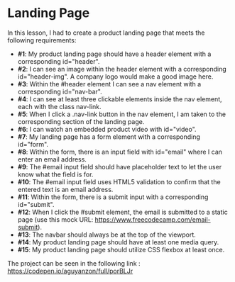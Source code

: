 # Landing Page
In this lesson, I had to create a product landing page that meets the following requirements:
* **#1**: My product landing page should have a header element with a corresponding id="header".
* **#2**: I can see an image within the header element with a corresponding id="header-img". A company logo would make a good image here. 
* **#3**: Within the #header element I can see a nav element with a corresponding id="nav-bar".
* **#4**: I can see at least three clickable elements inside the nav element, each with the class nav-link. 
* **#5**: When I click a .nav-link button in the nav element, I am taken to the corresponding section of the landing page.
* **#6**: I can watch an embedded product video with id="video".
* **#7**: My landing page has a form element with a corresponding id="form". 
* **#8**: Within the form, there is an input field with id="email" where I can enter an email address.
* **#9**: The #email input field should have placeholder text to let the user know what the field is for.
* **#10**: The #email input field uses HTML5 validation to confirm that the entered text is an email address.
* **#11**: Within the form, there is a submit input with a corresponding id="submit".
* **#12**: When I click the #submit element, the email is submitted to a static page (use this mock URL: https://www.freecodecamp.com/email-submit).
* **#13**: The navbar should always be at the top of the viewport.
* **#14**: My product landing page should have at least one media query.
* **#15**: My product landing page should utilize CSS flexbox at least once.

The project can be seen in the following link : https://codepen.io/aguyanzon/full/porBLJr
